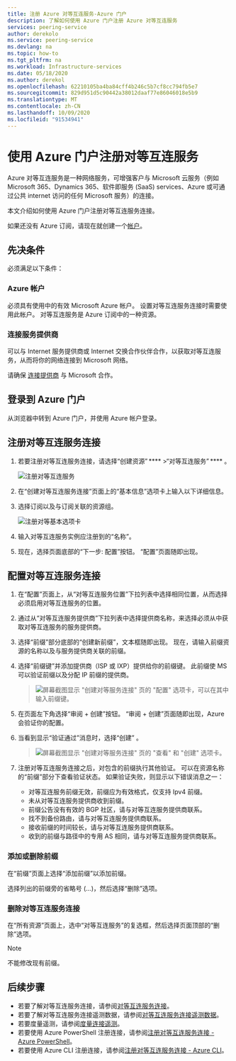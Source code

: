 ```yaml
---
title: 注册 Azure 对等互连服务-Azure 门户
description: 了解如何使用 Azure 门户注册 Azure 对等互连服务
services: peering-service
author: derekolo
ms.service: peering-service
ms.devlang: na
ms.topic: how-to
ms.tgt_pltfrm: na
ms.workload: Infrastructure-services
ms.date: 05/18/2020
ms.author: derekol
ms.openlocfilehash: 62210105ba4ba84cff4b246c5b7cf8cc794fb5e7
ms.sourcegitcommit: 829d951d5c90442a38012daaf77e86046018e5b9
ms.translationtype: MT
ms.contentlocale: zh-CN
ms.lasthandoff: 10/09/2020
ms.locfileid: "91534941"
---
```

# <a name="register-peering-service-by-using-the-azure-portal"></a>使用 Azure 门户注册对等互连服务

Azure 对等互连服务是一种网络服务，可增强客户与 Microsoft 云服务（例如 Microsoft 365、Dynamics 365、软件即服务 (SaaS) services、Azure 或可通过公共 internet 访问的任何 Microsoft 服务）的连接。

本文介绍如何使用 Azure 门户注册对等互连服务连接。

如果还没有 Azure 订阅，请现在就创建一个[帐户](https://azure.microsoft.com/free/?WT.mc_id=A261C142F)。

> 

## <a name="prerequisites"></a>先决条件

必须满足以下条件：

### <a name="azure-account"></a>Azure 帐户

必须具有使用中的有效 Microsoft Azure 帐户。 设置对等互连服务连接时需要使用此帐户。 对等互连服务是 Azure 订阅中的一种资源。 

### <a name="connectivity-provider"></a>连接服务提供商

可以与 Internet 服务提供商或 Internet 交换合作伙伴合作，以获取对等互连服务，从而将你的网络连接到 Microsoft 网络。

请确保 [连接提供商](location-partners.md) 与 Microsoft 合作。



## <a name="sign-in-to-the-azure-portal"></a>登录到 Azure 门户

从浏览器中转到 Azure 门户，并使用 Azure 帐户登录。

## <a name="register-a-peering-service-connection"></a>注册对等互连服务连接

1. 若要注册对等互连服务连接，请选择“创建资源” ****  >“对等互连服务” **** 。

    ![注册对等互连服务](./media/peering-service-portal/peering-servicecreate.png)
1. 在“创建对等互连服务连接”页面上的“基本信息”选项卡上输入以下详细信息。

 
1. 选择订阅以及与订阅关联的资源组。

   ![注册对等基本选项卡](./media/peering-service-portal/peering-servicebasics.png)

1. 输入对等互连服务实例应注册到的“名称”。
 
1. 现在，选择页面底部的“下一步: 配置”按钮。 “配置”页面随即出现。

## <a name="configure-the-peering-service-connection"></a>配置对等互连服务连接

1. 在“配置”页面上，从“对等互连服务位置”下拉列表中选择相同位置，从而选择必须启用对等互连服务的位置。

1. 通过从“对等互连服务提供商”下拉列表中选择提供商名称，来选择必须从中获取对等互连服务的服务提供商。
 
1. 选择“前缀”部分底部的“创建新前缀”，文本框随即出现。 现在，请输入前缀资源的名称以及与服务提供商关联的前缀。

1. 选择“前缀键”并添加提供商（ISP 或 IXP）提供给你的前缀键。 此前缀使 MS 可以验证前缀以及分配 IP 前缀的提供商。
   > ![屏幕截图显示 "创建对等服务连接" 页的 "配置" 选项卡，可以在其中输入前缀键。](./media/peering-service-portal/peering-serviceconfiguration.png)

1. 在页面左下角选择“审阅 + 创建”按钮。 “审阅 + 创建”页面随即出现，Azure 会验证你的配置。
    

1. 当看到显示“验证通过”消息时，选择“创建” 。

   > ![屏幕截图显示 "创建对等服务连接" 页的 "查看" 和 "创建" 选项卡。](./media/peering-service-portal/peering-service-prefix.png)


1. 注册对等互连服务连接之后，对包含的前缀执行其他验证。 可以在资源名称的“前缀”部分下查看验证状态。 如果验证失败，则显示以下错误消息之一：

   - 对等互连服务前缀无效，前缀应为有效格式，仅支持 Ipv4 前缀。
   - 未从对等互连服务提供商收到前缀。
   - 前缀公告没有有效的 BGP 社区，请与对等互连服务提供商联系。
   - 找不到备份路由，请与对等互连服务提供商联系。
   - 接收前缀的时间较长，请与对等互连服务提供商联系。
   - 收到的前缀与路径中的专用 AS 相同，请与对等互连服务提供商联系。

### <a name="add-or-remove-a-prefix"></a>添加或删除前缀

在“前缀”页面上选择“添加前缀”以添加前缀。

选择列出的前缀旁的省略号 (...)，然后选择“删除”选项。

### <a name="delete-a-peering-service-connection"></a>删除对等互连服务连接

在“所有资源”页面上，选中“对等互连服务”的复选框，然后选择页面顶部的“删除”选项。

> [!NOTE]
> 不能修改现有前缀。
>

## <a name="next-steps"></a>后续步骤

- 若要了解对等互连服务连接，请参阅[对等互连服务连接](connection.md)。
- 若要了解对等互连服务连接遥测数据，请参阅[对等互连服务连接遥测数据](connection-telemetry.md)。
- 若要度量遥测，请参阅[度量连接遥测](measure-connection-telemetry.md)。
- 若要使用 Azure PowerShell 注册连接，请参阅[注册对等互连服务连接 - Azure PowerShell](powershell.md)。
- 若要使用 Azure CLI 注册连接，请参阅[注册对等互连服务连接 - Azure CLI](cli.md)。
